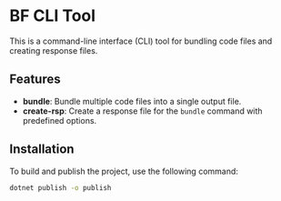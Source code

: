 # BF CLI Tool

This is a command-line interface (CLI) tool for bundling code files and creating response files.

## Features

- **bundle**: Bundle multiple code files into a single output file.
- **create-rsp**: Create a response file for the `bundle` command with predefined options.

## Installation

To build and publish the project, use the following command:

```sh
dotnet publish -o publish
